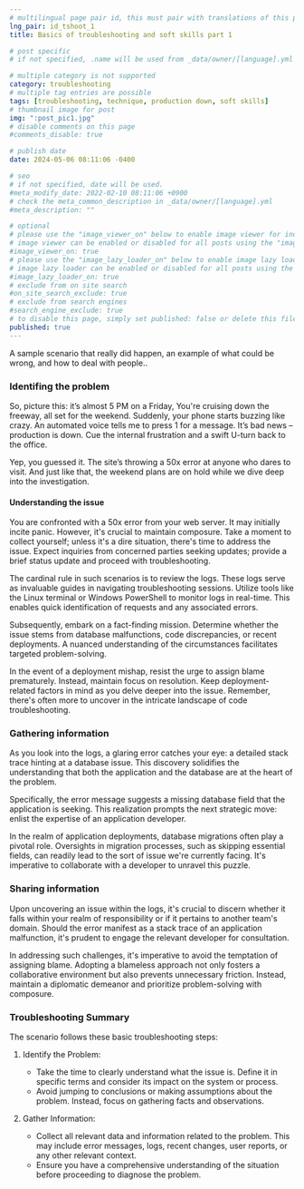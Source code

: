 ```yaml
---
# multilingual page pair id, this must pair with translations of this page. (This name must be unique)
lng_pair: id_tshoot_1
title: Basics of troubleshooting and soft skills part 1

# post specific
# if not specified, .name will be used from _data/owner/[language].yml

# multiple category is not supported
category: troubleshooting
# multiple tag entries are possible
tags: [troubleshooting, technique, production down, soft skills]
# thumbnail image for post
img: ":post_pic1.jpg"
# disable comments on this page
#comments_disable: true

# publish date
date: 2024-05-06 08:11:06 -0400

# seo
# if not specified, date will be used.
#meta_modify_date: 2022-02-10 08:11:06 +0900
# check the meta_common_description in _data/owner/[language].yml
#meta_description: ""

# optional
# please use the "image_viewer_on" below to enable image viewer for individual pages or posts (_posts/ or [language]/_posts folders).
# image viewer can be enabled or disabled for all posts using the "image_viewer_posts: true" setting in _data/conf/main.yml.
#image_viewer_on: true
# please use the "image_lazy_loader_on" below to enable image lazy loader for individual pages or posts (_posts/ or [language]/_posts folders).
# image lazy loader can be enabled or disabled for all posts using the "image_lazy_loader_posts: true" setting in _data/conf/main.yml.
#image_lazy_loader_on: true
# exclude from on site search
#on_site_search_exclude: true
# exclude from search engines
#search_engine_exclude: true
# to disable this page, simply set published: false or delete this file
published: true
---
```

<!-- outline-start -->

A sample scenario that really did happen, an example of what could be wrong, and how to deal with people..

<!-- outline-end -->

### Identifing the problem

So, picture this: it’s almost 5 PM on a Friday, You're cruising down the freeway, all set for the weekend. Suddenly, your phone starts buzzing like crazy. An automated voice tells me to press 1 for a message. It’s bad news – production is down. Cue the internal frustration and a swift U-turn back to the office.

Yep, you guessed it. The site’s throwing a 50x error at anyone who dares to visit. And just like that, the weekend plans are on hold while we dive deep into the investigation.

#### Understanding the issue
You are confronted with a 50x error from your web server. It may initially incite panic. However, it's crucial to maintain composure. Take a moment to collect yourself; unless it's a dire situation, there's time to address the issue. Expect inquiries from concerned parties seeking updates; provide a brief status update and proceed with troubleshooting.

The cardinal rule in such scenarios is to review the logs. These logs serve as invaluable guides in navigating troubleshooting sessions. Utilize tools like the Linux terminal or Windows PowerShell to monitor logs in real-time. This enables quick identification of requests and any associated errors.

Subsequently, embark on a fact-finding mission. Determine whether the issue stems from database malfunctions, code discrepancies, or recent deployments. A nuanced understanding of the circumstances facilitates targeted problem-solving.

In the event of a deployment mishap, resist the urge to assign blame prematurely. Instead, maintain focus on resolution. Keep deployment-related factors in mind as you delve deeper into the issue. Remember, there's often more to uncover in the intricate landscape of code troubleshooting.

### Gathering information
As you look into the logs, a glaring error catches your eye: a detailed stack trace hinting at a database issue. This discovery solidifies the understanding that both the application and the database are at the heart of the problem.

Specifically, the error message suggests a missing database field that the application is seeking. This realization prompts the next strategic move: enlist the expertise of an application developer.

In the realm of application deployments, database migrations often play a pivotal role. Oversights in migration processes, such as skipping essential fields, can readily lead to the sort of issue we're currently facing. It's imperative to collaborate with a developer to unravel this puzzle.

### Sharing information
Upon uncovering an issue within the logs, it's crucial to discern whether it falls within your realm of responsibility or if it pertains to another team's domain. Should the error manifest as a stack trace of an application malfunction, it's prudent to engage the relevant developer for consultation.

In addressing such challenges, it's imperative to avoid the temptation of assigning blame. Adopting a blameless approach not only fosters a collaborative environment but also prevents unnecessary friction. Instead, maintain a diplomatic demeanor and prioritize problem-solving with composure.

### Troubleshooting Summary
The scenario follows these basic troubleshooting steps:
1. Identify the Problem:

    - Take the time to clearly understand what the issue is. Define it in specific terms and consider its impact on the system or process.
    - Avoid jumping to conclusions or making assumptions about the problem. Instead, focus on gathering facts and observations.

2. Gather Information:

    - Collect all relevant data and information related to the problem. This may include error messages, logs, recent changes, user reports, or any other relevant context.
    - Ensure you have a comprehensive understanding of the situation before proceeding to diagnose the problem.
